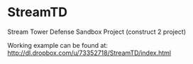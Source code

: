 StreamTD
========

Stream Tower Defense Sandbox Project (construct 2 project)

Working example can be found at: http://dl.dropbox.com/u/73352718/StreamTD/index.html
